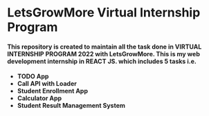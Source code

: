 # LetsGrowMore Virtual Internship Program
#### This repository is created to maintain all the task done in  VIRTUAL INTERNSHIP PROGRAM 2022 with LetsGrowMore. This is my web development internship in REACT JS. which includes 5 tasks i.e. 
- <b>TODO App</b>
- <b>Call API with Loader</b>
- <b>Student Enrollment App</b>
- <b>Calculator App</b>
- <b>Student Result Management System</b>
